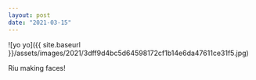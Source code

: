 ```yaml
---
layout: post
date: "2021-03-15"
---
```


![yo yo]({{ site.baseurl }}/assets/images/2021/3dff9d4bc5d64598172cf1b14e6da47611ce31f5.jpg)

Riu making faces!

